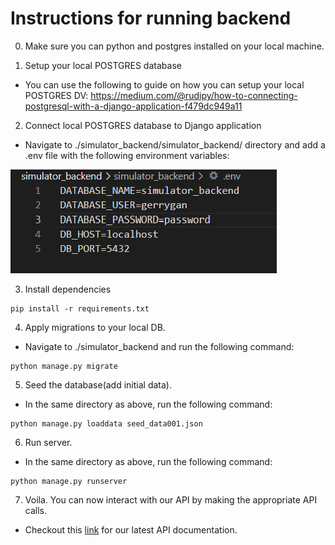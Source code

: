 # Instructions for running backend

0. Make sure you can python and postgres installed on your local machine.

1. Setup your local POSTGRES database
- You can use the following to guide on how you can setup your local POSTGRES DV: https://medium.com/@rudipy/how-to-connecting-postgresql-with-a-django-application-f479dc949a11

2. Connect local POSTGRES database to Django application
- Navigate to ./simulator_backend/simulator_backend/ directory and add a .env file with the following environment variables:

![environment variables](./img/environment_variables.png)

3. Install dependencies
```
pip install -r requirements.txt
```

4. Apply migrations to your local DB.
- Navigate to ./simulator_backend and run the following command:
```
python manage.py migrate
```

5. Seed the database(add initial data).
- In the same directory as above, run the following command:
```
python manage.py loaddata seed_data001.json
```

6. Run server.
- In the same directory as above, run the following command:
```
python manage.py runserver
```

7. Voila. You can now interact with our API by making the appropriate API calls.
- Checkout this [link](https://docs.google.com/document/d/1mPsGafx3xefBldeQFl33UPGe8SpDAjI49Z4wJNDqltI/edit?usp=sharing) for our latest API documentation.
